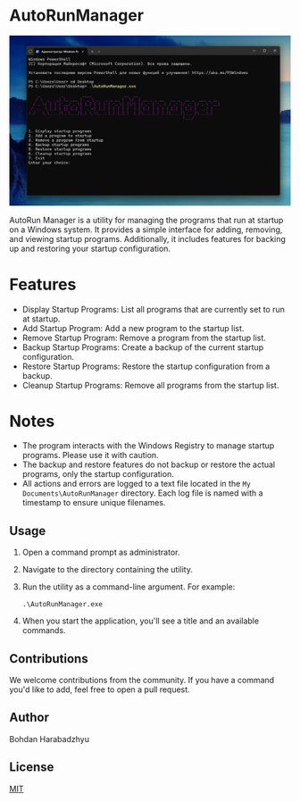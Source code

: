 # AutoRunManager
![Image 1](Screenshots/Screen1.png)

AutoRun Manager is a utility for managing the programs that run at startup on a Windows system. It provides a simple interface for adding, removing, and viewing startup programs. Additionally, it includes features for backing up and restoring your startup configuration.

# Features
- Display Startup Programs: List all programs that are currently set to run at startup.
- Add Startup Program: Add a new program to the startup list.
- Remove Startup Program: Remove a program from the startup list.
- Backup Startup Programs: Create a backup of the current startup configuration.
- Restore Startup Programs: Restore the startup configuration from a backup.
- Cleanup Startup Programs: Remove all programs from the startup list.

# Notes
- The program interacts with the Windows Registry to manage startup programs. Please use it with caution.
- The backup and restore features do not backup or restore the actual programs, only the startup configuration.
- All actions and errors are logged to a text file located in the `My Documents\AutoRunManager` directory. Each log file is named with a timestamp to ensure unique filenames.

## Usage

1. Open a command prompt as administrator.
2. Navigate to the directory containing the utility.
3. Run the utility as a command-line argument. For example:

    ```
    .\AutoRunManager.exe
    ```
4. When you start the application, you'll see a title and an available commands.

## Contributions

We welcome contributions from the community. If you have a command you'd like to add, feel free to open a pull request.

## Author

Bohdan Harabadzhyu

## License

[MIT](https://choosealicense.com/licenses/mit/)

